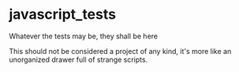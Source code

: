 # javascript_tests

Whatever the tests may be, they shall be here

This should not be considered a project of any kind, it's more like an unorganized drawer full of strange scripts.